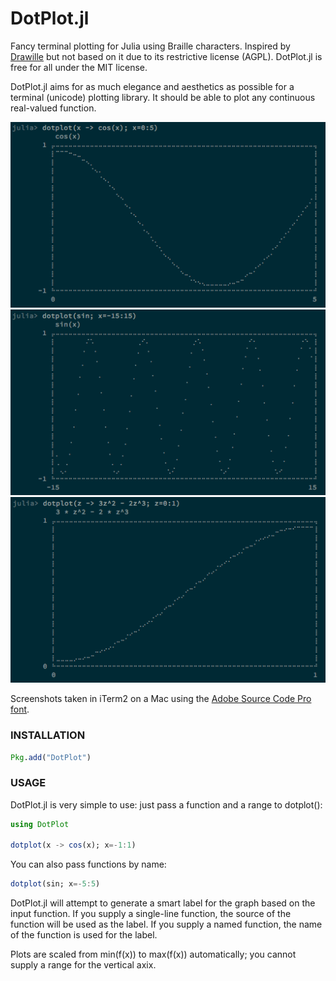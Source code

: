 DotPlot.jl
==========

Fancy terminal plotting for Julia using Braille characters.
Inspired by [Drawille](https://github.com/asciimoo/drawille) but not based on it
due to its restrictive license (AGPL). DotPlot.jl is free for all under the MIT
license.

DotPlot.jl aims for as much elegance and aesthetics as possible for a terminal
(unicode) plotting library. It should be able to plot any continuous real-valued
function.

![DotPlot.jl screenshot 1](doc/img/dotplot-screenshot-1.png)
![DotPlot.jl screenshot 2](doc/img/dotplot-screenshot-2.png)
![DotPlot.jl screenshot 3](doc/img/dotplot-screenshot-3.png)

Screenshots taken in iTerm2 on a Mac using the
[Adobe Source Code Pro font](https://github.com/adobe/source-code-pro).

### INSTALLATION

```julia
Pkg.add("DotPlot")
```

### USAGE

DotPlot.jl is very simple to use: just pass a function and a range to dotplot():
```julia
using DotPlot

dotplot(x -> cos(x); x=-1:1)
```

You can also pass functions by name:
```julia
dotplot(sin; x=-5:5)
```

DotPlot.jl will attempt to generate a smart label for the graph based on the
input function. If you supply a single-line function, the source of the function
will be used as the label. If you supply a named function, the name of the
function is used for the label.

Plots are scaled from min(f(x)) to max(f(x)) automatically; you cannot supply a
range for the vertical axix.
